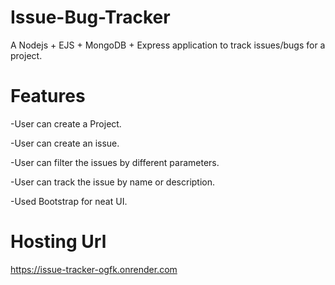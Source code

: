 # Issue-Bug-Tracker

A Nodejs + EJS + MongoDB + Express application to track issues/bugs for a project.


# Features

-User can create a Project.

-User can create an issue.

-User can filter the issues by different parameters.

-User can track the issue by name or description.

-Used Bootstrap for neat UI.

# Hosting Url
https://issue-tracker-ogfk.onrender.com

